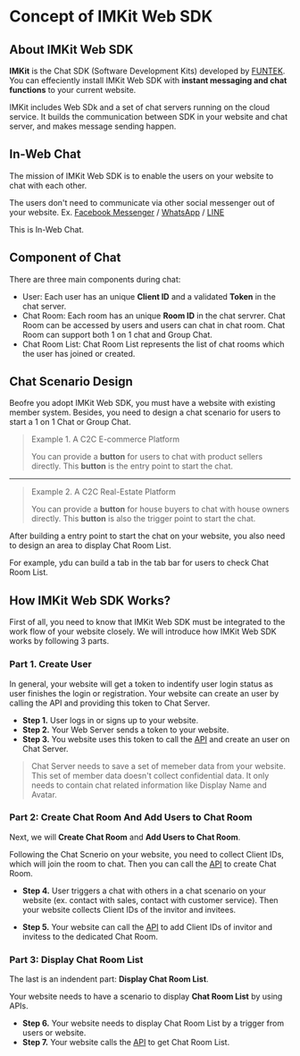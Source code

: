 # Concept of IMKit Web SDK

## About IMKit Web SDK

**IMKit** is the Chat SDK (Software Development Kits) developed by [FUNTEK](https://funtek.co). You can effeciently install IMKit Web SDK with **instant messaging and chat functions** to your current website.

IMKit includes Web SDk and a set of chat servers running on the cloud service. It builds the communication between SDK in your website and chat server, and makes message sending happen.

## In-Web Chat

The mission of IMKit Web SDK is to enable the users on your website to chat with each other.

The users don't need to communicate via other social messenger out of your website. Ex.
[Facebook Messenger](https://www.messenger.com) / [WhatsApp](https://www.whatsapp.com) / [LINE](https://line.me/)

This is In-Web Chat.

## Component of Chat

There are three main components during chat:

- User: Each user has an unique **Client ID** and a validated **Token** in the chat server.
- Chat Room: Each room has an unique **Room ID** in the chat servrer. Chat Room can be accessed by users and users can chat in chat room. Chat Room can support both 1 on 1 chat and Group Chat.
- Chat Room List: Chat Room List represents the list of chat rooms  which the user has joined or created.

## Chat Scenario Design

Beofre you adopt IMKit Web SDK, you must have a website with existing member system. Besides, you need to design a chat scenario for users to start a 1 on 1 Chat or Group Chat.

> Example 1. A C2C E-commerce Platform
>
> You can provide a **button** for users to chat with product sellers directly. This **button** is the entry point to start the chat.

*****

> Example 2. A C2C Real-Estate Platform
> 
> You can provide a **button** for house buyers to chat with house owners directly. This **button** is also the trigger point to start the chat.

After building a entry point to start the chat on your website, you also need to design an area to display Chat Room List.

For example, ydu can build a tab in the tab bar for users to check Chat Room List.

## How IMKit Web SDK Works?

First of all, you need to know that IMKit Web SDK must be integrated to the work flow of your website closely. We will introduce how IMKit Web SDK works by following 3 parts.

### Part 1. Create User

In general, your website will get a token to indentify user login status as user finishes the login or registration. Your website can create an user by calling the API and providing this token to Chat Server.

- **Step 1.** User logs in or signs up to your website.
- **Step 2.** Your Web Server sends a token to your website.
- **Step 3.** You website uses this token to call the [API](https://github.com/imkit/imkit-web-sdk/blob/master/docs/en/APILIB.md#createupdate-user-and-get-token) and create an user on Chat Server.

> Chat Server needs to save a set of memeber data from your website. This set of member data doesn't collect confidential data. It only needs to contain chat related information like Display Name and Avatar.

### Part 2: Create Chat Room And Add Users to Chat Room

Next, we will **Create Chat Room** and **Add Users to Chat Room**. 

Following the Chat Scnerio on your website, you need to collect Client IDs, which will join the room to chat. Then you can call the [API](https://github.com/imkit/imkit-web-sdk/blob/master/docs/en/APILIB.md#create-room) to create Chat Room.

- **Step 4.** User triggers a chat with others in a chat scenario on your website (ex. contact with sales, contact with customer service). Then your website collects Client IDs of the invitor and invitees.

- **Step 5.** Your website can call the [API](https://github.com/imkit/imkit-web-sdk/blob/master/docs/en/APILIB.md#add-member-to-room-the-performer-must-be-a-room-member) to add Client IDs of invitor and invitess to the dedicated Chat Room.

### Part 3: Display Chat Room List

The last is an indendent part: **Display Chat Room List**.

Your website needs to have a scenario to display **Chat Room List** by using APIs.

- **Step 6.** Your website needs to display Chat Room List by a trigger from users or website.
- **Step 7.** Your website calls the [API](https://github.com/FUNTEKco/chat-server-document/wiki/%5BRoom%5D-List-Rooms) to get Chat Room List.
